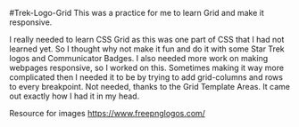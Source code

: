 #Trek-Logo-Grid
This was a practice for me to learn Grid and make it responsive.

I really needed to learn CSS Grid as this was one part of CSS that I had not learned yet. So I thought why not make it fun and do it with some Star Trek logos and Communicator Badges. I also needed more work on making webpages responsive, so I worked on this. Sometimes making it way more complicated then I needed it to be by trying to add grid-columns and rows to every breakpoint. Not needed, thanks to the Grid Template Areas. It came out exactly how I had it in my head.

Resource for images https://www.freepnglogos.com/
